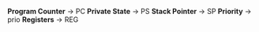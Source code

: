 **Program Counter** -> PC
**Private State** -> PS
**Stack Pointer** -> SP
**Priority** -> prio
**Registers** -> REG